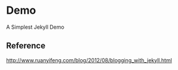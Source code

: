 # Demo
A Simplest Jekyll Demo
## Reference
http://www.ruanyifeng.com/blog/2012/08/blogging_with_jekyll.html
